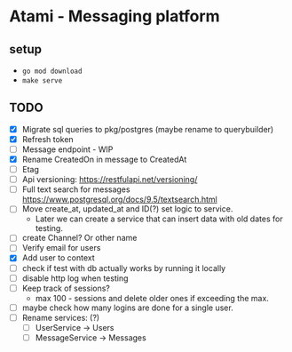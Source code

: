 # Atami - Messaging platform


## setup
- `go mod download`
- `make serve`

## TODO

- [x] Migrate sql queries to pkg/postgres (maybe rename to querybuilder)
- [x] Refresh token
- [ ] Message endpoint - WIP
- [x] Rename CreatedOn in message to CreatedAt
- [ ] Etag
- [ ] Api versioning: https://restfulapi.net/versioning/
- [ ] Full text search for messages https://www.postgresql.org/docs/9.5/textsearch.html
- [ ] Move create_at, updated_at  and ID(?) set logic to service. 
    - Later we can create a service that can insert data with old dates for testing.
- [ ] create Channel? Or other name
- [ ] Verify email for users
- [x] Add user to context
- [ ] check if test with db actually works by running it locally 
- [ ] disable http log when testing
- [ ] Keep track of sessions?
    - max 100 - sessions and delete older ones if exceeding the max.
- [ ] maybe check how many logins are done for a single user.
- [ ] Rename services: (?)
    - [ ] UserService -> Users
    - [ ] MessageService -> Messages